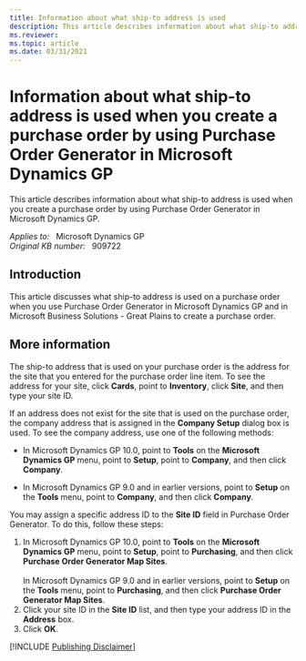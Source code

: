 ```yaml
---
title: Information about what ship-to address is used
description: This article describes information about what ship-to address is used when you create a purchase order by using Purchase Order Generator in Microsoft Dynamics GP.
ms.reviewer: 
ms.topic: article
ms.date: 03/31/2021
---
```

# Information about what ship-to address is used when you create a purchase order by using Purchase Order Generator in Microsoft Dynamics GP

This article describes information about what ship-to address is used when you create a purchase order by using Purchase Order Generator in Microsoft Dynamics GP.

_Applies to:_ &nbsp; Microsoft Dynamics GP  
_Original KB number:_ &nbsp; 909722

## Introduction

This article discusses what ship-to address is used on a purchase order when you use Purchase Order Generator in Microsoft Dynamics GP and in Microsoft Business Solutions - Great Plains to create a purchase order.

## More information

The ship-to address that is used on your purchase order is the address for the site that you entered for the purchase order line item. To see the address for your site, click **Cards**, point to **Inventory**, click **Site**, and then type your site ID.

If an address does not exist for the site that is used on the purchase order, the company address that is assigned in the **Company Setup** dialog box is used. To see the company address, use one of the following methods:

- In Microsoft Dynamics GP 10.0, point to **Tools** on the **Microsoft Dynamics GP** menu, point to **Setup**, point to **Company**, and then click **Company**.

- In Microsoft Dynamics GP 9.0 and in earlier versions, point to **Setup** on the **Tools** menu, point to **Company**, and then click **Company**.

You may assign a specific address ID to the **Site ID** field in Purchase Order Generator. To do this, follow these steps:

1. In Microsoft Dynamics GP 10.0, point to **Tools** on the **Microsoft Dynamics GP** menu, point to **Setup**, point to **Purchasing**, and then click **Purchase Order Generator Map Sites**.</br></br>In Microsoft Dynamics GP 9.0 and in earlier versions, point to **Setup** on the **Tools** menu, point to **Purchasing**, and then click **Purchase Order Generator Map Sites**.
2. Click your site ID in the **Site ID** list, and then type your address ID in the **Address** box.
3. Click **OK**.

[!INCLUDE [Publishing Disclaimer](../../../includes/publishing-disclaimer.md)]
